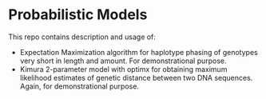 # Probabilistic Models

This repo contains description and usage of: 
 * Expectation Maximization algorithm for haplotype phasing of genotypes very short in length and amount. For demonstrational purpose. 
 * Kimura 2-parameter model with optimx for obtaining maximum likelihood estimates of genetic distance between two DNA sequences. Again, for demonstrational purpose.
